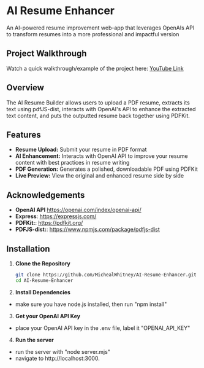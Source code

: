 # AI Resume Enhancer

An AI-powered resume improvement web-app that leverages OpenAIs API to transform resumes into a more professional and impactful version

## Project Walkthrough

Watch a quick walkthrough/example of the project here: [YouTube Link](https://www.youtube.com/watch?v=-k0QUe4KAyY)

## Overview

The AI Resume Builder allows users to upload a PDF resume, extracts its text using pdfJS-dist, interacts with OpenAI's API to enhance the extracted text content, and puts the outputted resume back together using PDFKit. 

## Features

- **Resume Upload:** Submit your resume in PDF format
- **AI Enhancement:** Interacts with OpenAI API to improve your resume content with best practices in resume writing
- **PDF Generation:** Generates a polished, downloadable PDF using PDFKit
- **Live Preview:** View the original and enhanced resume side by side

## Acknowledgements 

- **OpenAI API** https://openai.com/index/openai-api/
- **Express**: https://expressjs.com/ 
- **PDFKit:**: https://pdfkit.org/ 
- **PDFJS-dist:**: https://www.npmjs.com/package/pdfjs-dist 

## Installation

1. **Clone the Repository**

   ```bash
   git clone https://github.com/MichealWhitney/AI-Resume-Enhancer.git 
   cd AI-Resume-Enhancer

2. **Install Dependencies**
- make sure you have node.js installed, then run "npm install"

3. **Get your OpenAI API Key**
- place your OpenAI API key in the .env file, label it "OPENAI_API_KEY"

4. **Run the server**
- run the server with "node server.mjs"
- navigate to http://localhost:3000.

